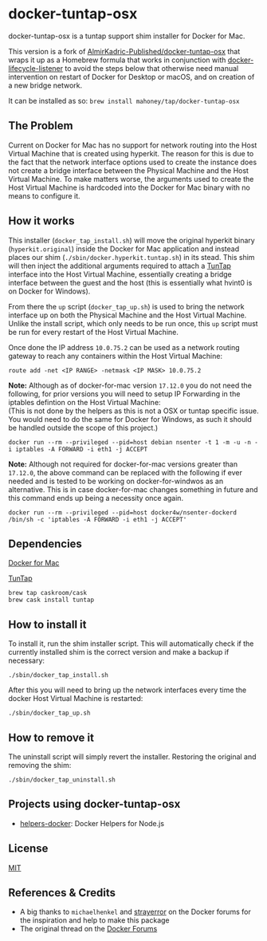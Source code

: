 docker-tuntap-osx
================
docker-tuntap-osx is a tuntap support shim installer for Docker for Mac.

This version is a fork of
[AlmirKadric-Published/docker-tuntap-osx](https://github.com/AlmirKadric-Published/docker-tuntap-osx) 
that wraps it up as a Homebrew formula that works in conjunction with
[docker-lifecycle-listener](https://github.com/Mahoney/docker-lifecycle-listener)
to avoid the steps below that otherwise need manual intervention on restart of
Docker for Desktop or macOS, and on creation of a new bridge network.

It can be installed as so: `brew install mahoney/tap/docker-tuntap-osx`

The Problem
-----------
Current on Docker for Mac has no support for network routing into the Host Virtual Machine that is created using hyperkit. The reason for this is due to the fact that the network interface options used to create the instance does not create a bridge interface between the Physical Machine and the Host Virtual Machine. To make matters worse, the arguments used to create the Host Virtual Machine is hardcoded into the Docker for Mac binary with no means to configure it.

How it works
------------
This installer (`docker_tap_install.sh`) will move the original hyperkit binary (`hyperkit.original`) inside the Docker for Mac application and instead places our shim (`./sbin/docker.hyperkit.tuntap.sh`) in its stead. This shim will then inject the additional arguments required to attach a [TunTap](http://tuntaposx.sourceforge.net/) interface into the Host Virtual Machine, essentially creating a bridge interface between the guest and the host (this is essentially what hvint0 is on Docker for Windows).

From there the `up` script (`docker_tap_up.sh`) is used to bring the network interface up on both the Physical Machine and the Host Virtual Machine. Unlike the install script, which only needs to be run once, this `up` script must be run for every restart of the Host Virtual Machine.

Once done the IP address `10.0.75.2` can be used as a network routing gateway to reach any containers within the Host Virtual Machine:
```
route add -net <IP RANGE> -netmask <IP MASK> 10.0.75.2
```

**Note:** Although as of docker-for-mac version `17.12.0` you do not need the following, for prior versions you will need to setup IP Forwarding in the iptables defintion on the Host Virtual Machine:  
(This is not done by the helpers as this is not a OSX or tuntap specific issue. You would need to do the same for Docker for Windows, as such it should be handled outside the scope of this project.)
```
docker run --rm --privileged --pid=host debian nsenter -t 1 -m -u -n -i iptables -A FORWARD -i eth1 -j ACCEPT
```

**Note:** Although not required for docker-for-mac versions greater than `17.12.0`, the above command can be replaced with the following if ever needed and is tested to be working on docker-for-windwos as an alternative. This is in case docker-for-mac changes something in future and this command ends up being a necessity once again.
```
docker run --rm --privileged --pid=host docker4w/nsenter-dockerd /bin/sh -c 'iptables -A FORWARD -i eth1 -j ACCEPT'
```

Dependencies
------------
[Docker for Mac](https://www.docker.com/docker-mac)

[TunTap](http://tuntaposx.sourceforge.net/)
```
brew tap caskroom/cask
brew cask install tuntap
```

How to install it
-----------------
To install it, run the shim installer script. This will automatically check if the currently installed shim is the correct version and make a backup if necessary:
```
./sbin/docker_tap_install.sh
```

After this you will need to bring up the network interfaces every time the docker Host Virtual Machine is restarted:
```
./sbin/docker_tap_up.sh
```

How to remove it
----------------
The uninstall script will simply revert the installer. Restoring the original and removing the shim:
```
./sbin/docker_tap_uninstall.sh
```

Projects using docker-tuntap-osx
-----------------------------
 * [helpers-docker](https://github.com/AlmirKadric-Published/helpers-docker-nodejs): Docker Helpers for Node.js

License
-------
[MIT](https://github.com/AlmirKadric-Published/exTerm-electron/blob/master/LICENSE.md)

References & Credits
--------------------
 * A big thanks to `michaelhenkel` and [strayerror](https://github.com/mal) on the Docker forums for the inspiration and help to make this package
 * The original thread on the [Docker Forums](https://forums.docker.com/t/support-tap-interface-for-direct-container-access-incl-multi-host/17835)
